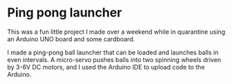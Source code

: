 # Ping pong launcher

This was a fun little project I made over a weekend while in quarantine using an Arduino UNO board and some cardboard.

I made a ping-pong ball launcher that can be loaded and launches balls in even intervals. A micro-servo pushes balls into two spinning wheels driven by 3-6V DC motors, and I used the Arduino IDE to upload code to the Arduino.

